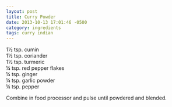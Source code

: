 ```yaml
---
layout: post
title: Curry Powder
date: 2013-10-13 17:01:46 -0500
category: ingredients
tags: curry indian
---
```

1½ tsp. cumin  
1½ tsp. coriander  
1½ tsp. turmeric  
¼ tsp. red pepper flakes  
¼ tsp. ginger  
¼ tsp. garlic powder  
¼ tsp. pepper  
  
Combine in food processor and pulse until powdered and blended.  
